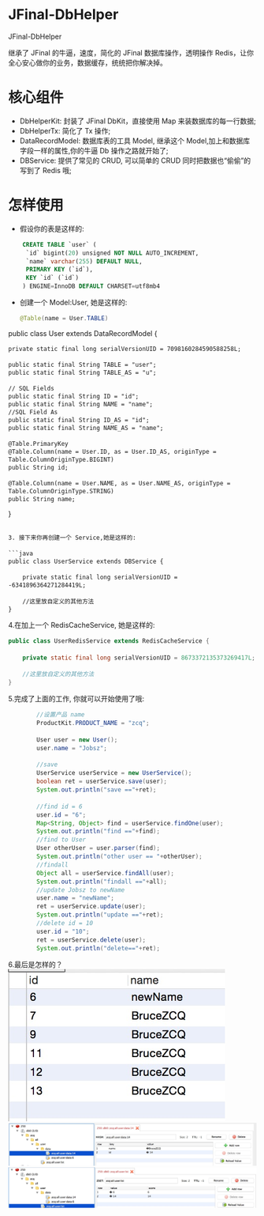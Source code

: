 # JFinal-DbHelper
JFinal-DbHelper

继承了 JFinal 的牛逼，速度，简化的 JFinal 数据库操作，透明操作 Redis，让你全心安心做你的业务，数据缓存，统统把你解决掉。

核心组件
=======
- DbHelperKit: 封装了 JFinal DbKit，直接使用 Map 来装数据库的每一行数据;
- DbHelperTx: 简化了 Tx 操作;
- DataRecordModel: 数据库表的工具 Model, 继承这个 Model,加上和数据库字段一样的属性,你的牛逼 Db 操作之路就开始了;
- DBService: 提供了常见的 CRUD, 可以简单的 CRUD 同时把数据也“偷偷”的写到了 Redis 哦;

怎样使用
=======

- 假设你的表是这样的:

```sql
	CREATE TABLE `user` (
 	 `id` bigint(20) unsigned NOT NULL AUTO_INCREMENT, 
 	 `name` varchar(255) DEFAULT NULL,
 	 PRIMARY KEY (`id`),
  	 KEY `id` (`id`)
	) ENGINE=InnoDB DEFAULT CHARSET=utf8mb4
```

- 创建一个 Model:User, 她是这样的:

	```java
	@Table(name = User.TABLE)
public class User extends DataRecordModel<User> {

	private static final long serialVersionUID = 7098160284590588258L;

	public static final String TABLE = "user";
	public static final String TABLE_AS = "u";
	
	// SQL Fields
	public static final String ID = "id";
	public static final String NAME = "name";
	//SQL Field As
	public static final String ID_AS = "id";
	public static final String NAME_AS = "name";
	
	@Table.PrimaryKey
	@Table.Column(name = User.ID, as = User.ID_AS, originType = Table.ColumnOriginType.BIGINT)
	public String id;
	
	@Table.Column(name = User.NAME, as = User.NAME_AS, originType = Table.ColumnOriginType.STRING)
	public String name;
}
```
	
3. 接下来你再创建一个 Service,她是这样的:

```java
public class UserService extends DBService {

	private static final long serialVersionUID = -6341896364271284419L;

	//这里放自定义的其他方法
}
```

4.在加上一个 RedisCacheService, 她是这样的:

```java
public class UserRedisService extends RedisCacheService {

	private static final long serialVersionUID = 8673372135373269417L;

	//这里放自定义的其他方法
}
``` 

5.完成了上面的工作, 你就可以开始使用了哦:

```java
		//设置产品 name
		ProductKit.PRODUCT_NAME = "zcq";
		
		User user = new User();
		user.name = "Jobsz";
		
		//save
		UserService userService = new UserService();
		boolean ret = userService.save(user);
		System.out.println("save =="+ret);
		
		//find id = 6
		user.id = "6";
		Map<String, Object> find = userService.findOne(user);
		System.out.println("find =="+find);
		//find to User
		User otherUser = user.parser(find);
		System.out.println("other user == "+otherUser);
		//findall
		Object all = userService.findAll(user);
		System.out.println("findall =="+all);
		//update Jobsz to newName
		user.name = "newName";
		ret = userService.update(user);
		System.out.println("update =="+ret);
		//delete id = 10
		user.id = "10";
		ret = userService.delete(user);
		System.out.println("delete=="+ret);
```

6.最后是怎样的？
  	![db](db.png)
  	![redis data](redis_data.png)
  	![redis list](redis_lst.png)